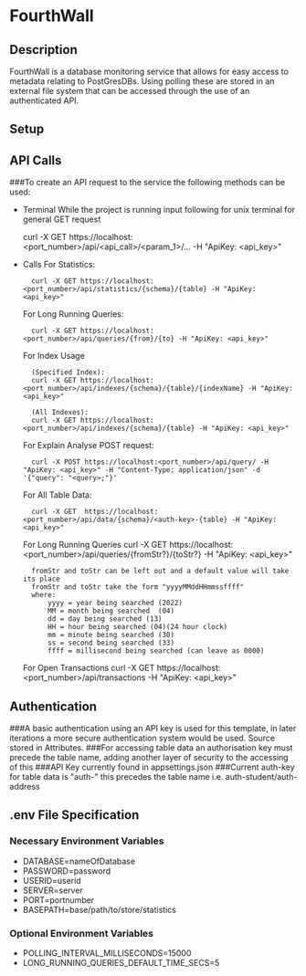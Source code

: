 # FourthWall

## Description
FourthWall is a database monitoring service that allows for easy access to metadata 
relating to PostGresDBs. Using polling these are stored in an external file system 
that can be accessed through the use of an authenticated API. 

## Setup


## API Calls
###To create an API request to the service the following methods can be used:
- Terminal
    While the project is running input following for unix terminal for general GET request
    
    curl -X GET https://localhost:<port_number>/api/<api_call>/<param_1>/... -H "ApiKey: <api_key>"

- Calls
    For Statistics:
        
        curl -X GET https://localhost:<port_number>/api/statistics/{schema}/{table} -H "ApiKey: <api_key>"
   
    For Long Running Queries:
        
        curl -X GET https://localhost:<port_number>/api/queries/{from}/{to} -H "ApiKey: <api_key>"
   
    For Index Usage 
        
        (Specified Index):
        curl -X GET https://localhost:<port_number>/api/indexes/{schema}/{table}/{indexName} -H "ApiKey: <api_key>"
        
        (All Indexes):
        curl -X GET https://localhost:<port_number>/api/indexes/{schema}/{table} -H "ApiKey: <api_key>"
    
    For Explain Analyse POST request:
        
        curl -X POST https://localhost:<port_number>/api/query/ -H "ApiKey: <api_key>" -H "Content-Type: application/json" -d '{"query": "<query>;"}'
    
    For All Table Data:
        
        curl -X GET  https://localhost:<port_number>/api/data/{schema}/<auth-key>-{table} -H "ApiKey: <api_key>"
    
    For Long Running Queries
        curl -X GET https://localhost:<port_number>/api/queries/{fromStr?}/{toStr?} -H "ApiKey: <api_key>"
        
        fromStr and toStr can be left out and a default value will take its place
        fromStr and toStr take the form "yyyyMMddHHmmssffff" 
        where:
            yyyy = year being searched (2022)
            MM = month being searched  (04)
            dd = day being searched (13)
            HH = hour being searched (04)(24 hour clock)
            mm = minute being searched (30)
            ss = second being searched (33)
            ffff = millisecond being searched (can leave as 0000)
    
    For Open Transactions
        curl -X GET https://localhost:<port_number>/api/transactions -H "ApiKey: <api_key>"
        

## Authentication
###A basic authentication using an API key is used for this template, in later iterations a more secure authentication system would be used. Source stored in Attributes.
###For accessing table data an authorisation key must precede the table name, adding another layer of security to the accessing of this 
###API Key currently found in appsettings.json
###Current auth-key for table data is "auth-" this precedes the table name i.e. auth-student/auth-address

## .env File Specification

### Necessary Environment Variables
- DATABASE=nameOfDatabase 
- PASSWORD=password
- USERID=userid
- SERVER=server
- PORT=portnumber
- BASEPATH=base/path/to/store/statistics

### Optional Environment Variables
- POLLING_INTERVAL_MILLISECONDS=15000
- LONG_RUNNING_QUERIES_DEFAULT_TIME_SECS=5


